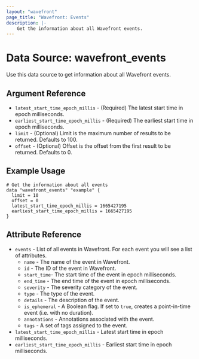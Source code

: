 ```yaml
---
layout: "wavefront"
page_title: "Wavefront: Events"
description: |-
    Get the information about all Wavefront events.
---
```


# Data Source: wavefront_events

Use this data source to get information about all Wavefront events.


## Argument Reference
* `latest_start_time_epoch_millis` - (Required) The latest start time in epoch milliseconds.
* `earliest_start_time_epoch_millis` - (Required) The earliest start time in epoch milliseconds.
* `limit` - (Optional) Limit is the maximum number of results to be returned. Defaults to 100.
* `offset` - (Optional) Offset is the offset from the first result to be returned. Defaults to 0.


## Example Usage

```hcl
# Get the information about all events
data "wavefront_events" "example" {
  limit = 10
  offset = 0
  latest_start_time_epoch_millis = 1665427195
  earliest_start_time_epoch_millis = 1665427195
}
```

## Attribute Reference

* `events` - List of all events in Wavefront. For each event you will see a list of attributes.
  * `name` - The name of the event in Wavefront.
  * `id` - The ID of the event in Wavefront.
  * `start_time`- The start time of the event in epoch milliseconds.
  * `end_time` - The end time of the event in epoch milliseconds.
  * `severity` - The severity category of the event.
  * `type` - The type of the event.
  * `details` - The description of the event.
  * `is_ephemeral` - A Boolean flag. If set to `true`, creates a point-in-time event (i.e. with no duration).
  * `annotations` - Annotations associated with the event.
  * `tags` - A set of tags assigned to the event.
* `latest_start_time_epoch_millis` - Latest start time in epoch milliseconds.
* `earliest_start_time_epoch_millis` - Earliest start time in epoch milliseconds.